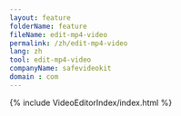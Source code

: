 ```yaml
---
layout: feature
folderName: feature
fileName: edit-mp4-video
permalink: /zh/edit-mp4-video
lang: zh
tool: edit-mp4-video
companyName: safevideokit
domain : com
---
```


{% include VideoEditorIndex/index.html %}

   